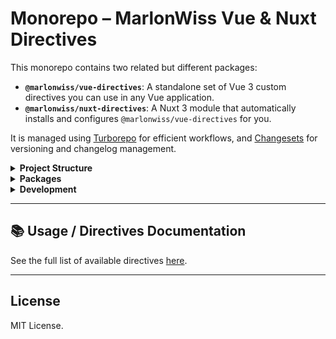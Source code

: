 # Monorepo – MarlonWiss Vue & Nuxt Directives

This monorepo contains two related but different packages:

- **`@marlonwiss/vue-directives`**: A standalone set of Vue 3 custom directives you can use in any Vue application.
- **`@marlonwiss/nuxt-directives`**: A Nuxt 3 module that automatically installs and configures `@marlonwiss/vue-directives` for you.

It is managed using [Turborepo](https://turbo.build/repo) for efficient workflows, and [Changesets](https://github.com/changesets/changesets) for versioning and changelog management.

<details>
<summary><strong>Project Structure</strong></summary>

```
/
├── .changeset/        # Changesets configuration
├── .turbo/            # Turborepo cache
├── node_modules/      # Root dependencies
├── packages/
│   ├── nuxt-directives/
│   │   ├── src/
│   │   │   └── runtime/
│   │   │       │── types/
|   |   |       │   └── ...
│   │   │       ├── ...
│   │   ├── dist/      # Built files
│   │   ├── CHANGELOG.md
│   │   ├── package.json
│   │   └── tsconfig.json
│   └── vue-directives/
│       ├── src/
│       │   ├── directives/
│       │   │   └── ...
│       │   ├── plugins/
│       │   │   └── ...
│       │   └── utils/
│       │       └── ...
│       ├── dist/      # Built files
│       ├── CHANGELOG.md
│       ├── package.json
│       └── tsconfig.json
└── package.json       # Root package
```

</details>

<details>
<summary><strong>Packages</strong></summary>

### [`@marlonwiss/vue-directives`](packages/vue-directives/README.md)

This package provides a collection of Vue 3 custom directives

**Changelog**: [View CHANGELOG.md](packages/vue-directives/CHANGELOG.md)

**Directives**: [View Directives.md](./Directives.md)

---

### [`@marlonwiss/nuxt-directives`](packages/nuxt-directives/README.md)

This package wraps the `vue-directives` into a Nuxt 3 module:

- Registers the Vue directives automatically in your Nuxt application.
- Offers type definitions and runtime auto-imports for better developer experience.

**Changelog**: [View CHANGELOG.md](packages/nuxt-directives/CHANGELOG.md)

**Directives**: [View Directives.md](./Directives.md)
</details>

<details>
<summary><strong>Development</strong></summary>

This project uses **Turborepo** to orchestrate tasks across packages.

Common commands:

```bash
pnpm install         # Install dependencies
pnpm dev:prepare     # Prepare Nuxt
pnpm build           # Build all packages
pnpm changeset       # Create a new changeset for versioning
```

</details>

---

## 📚 Usage / Directives Documentation

See the full list of available directives [here](Directives.md).

---

## License

MIT License.

